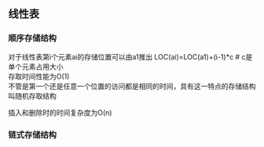 ## 线性表
### 顺序存储结构
对于线性表第i个元素ai的存储位置可以由a1推出
LOC(ai)=LOC(a1)+(i-1)*c  # c是单个元素占用大小  
存取时间性能为O(1)  
不管是第一个还是任意一个位置的访问都是相同的时间，具有这一特点的存储结构叫随机存取结构  

插入和删除时的时间复杂度为O(n)  

### 链式存储结构